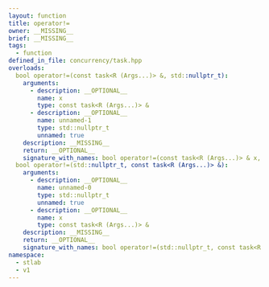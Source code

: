 ```yaml
---
layout: function
title: operator!=
owner: __MISSING__
brief: __MISSING__
tags:
  - function
defined_in_file: concurrency/task.hpp
overloads:
  bool operator!=(const task<R (Args...)> &, std::nullptr_t):
    arguments:
      - description: __OPTIONAL__
        name: x
        type: const task<R (Args...)> &
      - description: __OPTIONAL__
        name: unnamed-1
        type: std::nullptr_t
        unnamed: true
    description: __MISSING__
    return: __OPTIONAL__
    signature_with_names: bool operator!=(const task<R (Args...)> & x, std::nullptr_t)
  bool operator!=(std::nullptr_t, const task<R (Args...)> &):
    arguments:
      - description: __OPTIONAL__
        name: unnamed-0
        type: std::nullptr_t
        unnamed: true
      - description: __OPTIONAL__
        name: x
        type: const task<R (Args...)> &
    description: __MISSING__
    return: __OPTIONAL__
    signature_with_names: bool operator!=(std::nullptr_t, const task<R (Args...)> & x)
namespace:
  - stlab
  - v1
---
```

